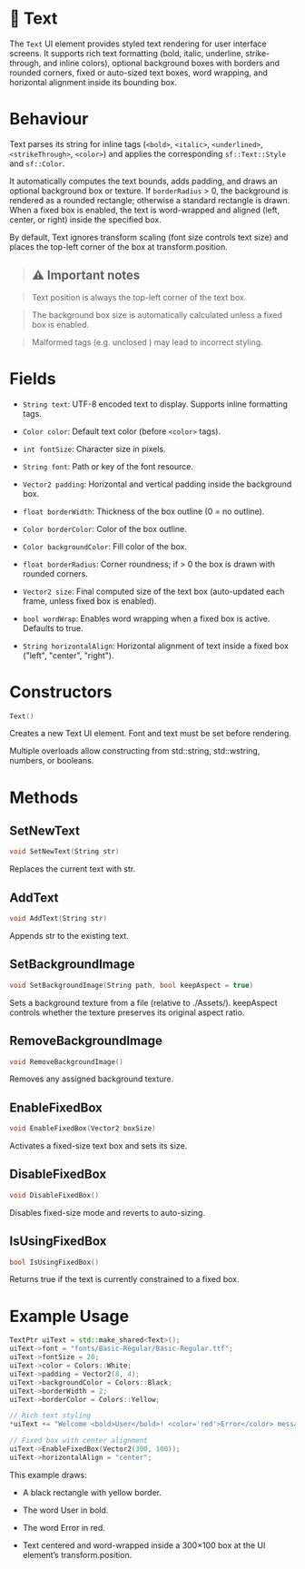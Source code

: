 # 📇 Text

The ```Text``` UI element provides styled text rendering for user interface screens.
It supports rich text formatting (bold, italic, underline, strike-through, and inline colors), optional background boxes with borders and rounded corners, fixed or auto-sized text boxes, word wrapping, and horizontal alignment inside its bounding box.

# Behaviour

Text parses its string for inline tags (```<bold>```, ```<italic>```, ```<underlined>```, ```<strikeThrough>```, ```<color>```) and applies the corresponding ```sf::Text::Style``` and ```sf::Color```.

It automatically computes the text bounds, adds padding, and draws an optional background box or texture.
If ```borderRadius``` > 0, the background is rendered as a rounded rectangle; otherwise a standard rectangle is drawn.
When a fixed box is enabled, the text is word-wrapped and aligned (left, center, or right) inside the specified box.

By default, Text ignores transform scaling (font size controls text size) and places the top-left corner of the box at transform.position.

> ## ⚠️ Important notes

> Text position is always the top-left corner of the text box.

> The background box size is automatically calculated unless a fixed box is enabled.

> Malformed tags (e.g. unclosed <bold>) may lead to incorrect styling.

# Fields

* ```String text```: UTF-8 encoded text to display. Supports inline formatting tags.

* ```Color color```: Default text color (before ```<color>``` tags).

* ```int fontSize```: Character size in pixels.

* ```String font```: Path or key of the font resource.

* ```Vector2 padding```: Horizontal and vertical padding inside the background box.

* ```float borderWidth```: Thickness of the box outline (0 = no outline).

* ```Color borderColor```: Color of the box outline.

* ```Color backgroundColor```: Fill color of the box.

* ```float borderRadius```: Corner roundness; if > 0 the box is drawn with rounded corners.

* ```Vector2 size```: Final computed size of the text box (auto-updated each frame, unless  fixed box is enabled).

* ```bool wordWrap```: Enables word wrapping when a fixed box is active. Defaults to true.

* ```String horizontalAlign```: Horizontal alignment of text inside a fixed box ("left", "center", "right").

# Constructors
```cpp
Text()
```

Creates a new Text UI element. Font and text must be set before rendering.

Multiple overloads allow constructing from std::string, std::wstring, numbers, or booleans.

# Methods

## SetNewText
```cpp
void SetNewText(String str)
```

Replaces the current text with str.

## AddText
```cpp
void AddText(String str)
```

Appends str to the existing text.

## SetBackgroundImage
```cpp
void SetBackgroundImage(String path, bool keepAspect = true)
```

Sets a background texture from a file (relative to ./Assets/).
keepAspect controls whether the texture preserves its original aspect ratio.

## RemoveBackgroundImage
```cpp
void RemoveBackgroundImage()
```

Removes any assigned background texture.

## EnableFixedBox
```cpp
void EnableFixedBox(Vector2 boxSize)
```

Activates a fixed-size text box and sets its size.

## DisableFixedBox
```cpp
void DisableFixedBox()
```

Disables fixed-size mode and reverts to auto-sizing.

## IsUsingFixedBox
```cpp
bool IsUsingFixedBox()
```

Returns true if the text is currently constrained to a fixed box.

# Example Usage
```cpp
TextPtr uiText = std::make_shared<Text>();
uiText->font = "fonts/Basic-Regular/Basic-Regular.ttf";
uiText->fontSize = 20;
uiText->color = Colors::White;
uiText->padding = Vector2(8, 4);
uiText->backgroundColor = Colors::Black;
uiText->borderWidth = 2;
uiText->borderColor = Colors::Yellow;

// Rich text styling
*uiText += "Welcome <bold>User</bold>! <color='red'>Error</color> message.";

// Fixed box with center alignment
uiText->EnableFixedBox(Vector2(300, 100));
uiText->horizontalAlign = "center";
```


This example draws:

* A black rectangle with yellow border.

* The word User in bold.

* The word Error in red.

* Text centered and word-wrapped inside a 300×100 box at the UI element’s transform.position.